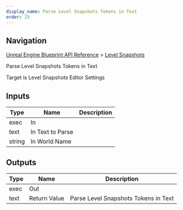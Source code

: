 ```yaml
---
display_name: Parse Level Snapshots Tokens in Text
order: 25
---
```

## Navigation

[Unreal Engine Blueprint API Reference](https://dev.epicgames.com/documentation/en-us/unreal-engine/BlueprintAPI) > [Level Snapshots](https://dev.epicgames.com/documentation/en-us/unreal-engine/BlueprintAPI/LevelSnapshots)

Parse Level Snapshots Tokens in Text

Target is Level Snapshots Editor Settings

## Inputs

| Type | Name | Description |
| --- | --- | --- |
| exec | In |  |
| text | In Text to Parse |  |
| string | In World Name |  |

## Outputs

| Type | Name | Description |
| --- | --- | --- |
| exec | Out |  |
| text | Return Value | Parse Level Snapshots Tokens in Text |

